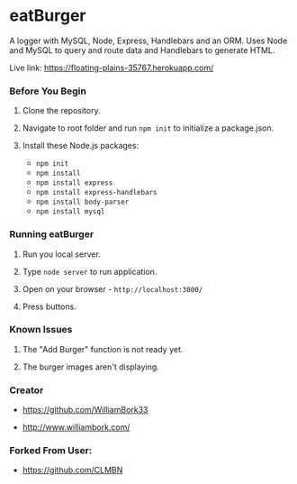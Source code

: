 # eatBurger

A logger with MySQL, Node, Express, Handlebars and an ORM. Uses Node and MySQL to query and route data and Handlebars to generate HTML.

Live link: https://floating-plains-35767.herokuapp.com/

### Before You Begin

1. Clone the repository.

2. Navigate to root folder and run `npm init` to initialize a package.json.

3. Install these Node.js packages:

    * `npm init`
    * `npm install`
    * `npm install express`
    * `npm install express-handlebars`
    * `npm install body-parser`
    * `npm install mysql`


### Running eatBurger

1. Run you local server.

2. Type `node server` to run application.

3. Open on your browser - `http://localhost:3000/`

4. Press buttons.


### Known Issues

1. The "Add Burger" function is not ready yet.

2. The burger images aren't displaying.


### Creator

* https://github.com/WilliamBork33

* http://www.williambork.com/


### Forked From User:
* https://github.com/CLMBN
